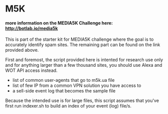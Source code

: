 # M5K

#### more information on the MEDIA5K Challenge here: http://botlab.io/media5k

This is part of the starter kit for MEDIA5K challenge where the goal is to accurately identify spam sites. The remaining part can be found on the link provided above.

First and foremost, the script provided here is intented for research use only and for anything larger than a few thousand sites, you should use Alexa and WOT API access instead.

- list of common user-agents that go to m5k.ua file
- list of few IP from a common VPN solution you have access to 
- a sell-side event log that becomes the sample file

Because the intended use is for large files, this script assumes that you've first run indexer.sh to build an index of your event (log) file/s. 
